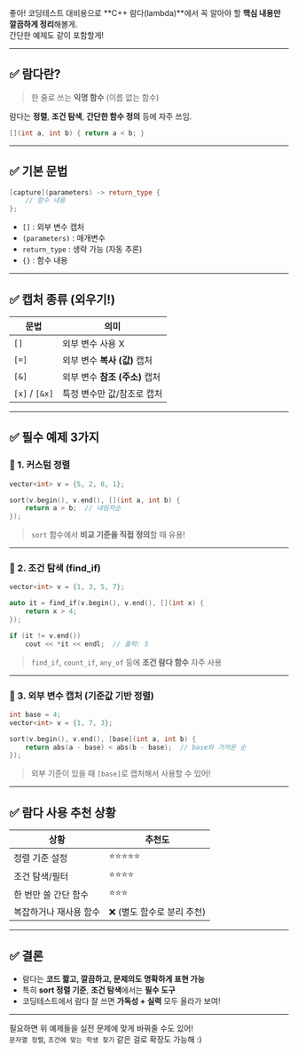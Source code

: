 좋아! 코딩테스트 대비용으로 **C++ 람다(lambda)**에서 꼭 알아야 할 **핵심 내용만 깔끔하게 정리**해볼게.  
간단한 예제도 같이 포함할게!

---

## ✅ 람다란?

> 한 줄로 쓰는 **익명 함수** (이름 없는 함수)

람다는 **정렬**, **조건 탐색**, **간단한 함수 정의** 등에 자주 쓰임.

```cpp
[](int a, int b) { return a < b; }
```

---

## ✅ 기본 문법

```cpp
[capture](parameters) -> return_type {
    // 함수 내용
};
```

- `[]` : 외부 변수 캡처
- `(parameters)` : 매개변수
- `return_type` : 생략 가능 (자동 추론)
- `{}` : 함수 내용

---

## ✅ 캡처 종류 (외우기!)

| 문법 | 의미 |
|------|------|
| `[]` | 외부 변수 사용 X |
| `[=]` | 외부 변수 **복사 (값)** 캡처 |
| `[&]` | 외부 변수 **참조 (주소)** 캡처 |
| `[x]` / `[&x]` | 특정 변수만 값/참조로 캡처 |

---

## ✅ 필수 예제 3가지

### 📌 1. 커스텀 정렬

```cpp
vector<int> v = {5, 2, 8, 1};

sort(v.begin(), v.end(), [](int a, int b) {
    return a > b;  // 내림차순
});
```

> `sort` 함수에서 **비교 기준을 직접 정의**할 때 유용!

---

### 📌 2. 조건 탐색 (find_if)

```cpp
vector<int> v = {1, 3, 5, 7};

auto it = find_if(v.begin(), v.end(), [](int x) {
    return x > 4;
});

if (it != v.end())
    cout << *it << endl;  // 출력: 5
```

> `find_if`, `count_if`, `any_of` 등에 **조건 람다 함수** 자주 사용

---

### 📌 3. 외부 변수 캡처 (기준값 기반 정렬)

```cpp
int base = 4;
vector<int> v = {1, 7, 3};

sort(v.begin(), v.end(), [base](int a, int b) {
    return abs(a - base) < abs(b - base);  // base와 가까운 순
});
```

> 외부 기준이 있을 때 `[base]`로 캡처해서 사용할 수 있어!

---

## ✅ 람다 사용 추천 상황

| 상황 | 추천도 |
|------|--------|
| 정렬 기준 설정 | ⭐⭐⭐⭐⭐ |
| 조건 탐색/필터 | ⭐⭐⭐⭐ |
| 한 번만 쓸 간단 함수 | ⭐⭐⭐ |
| 복잡하거나 재사용 함수 | ❌ (별도 함수로 분리 추천) |

---

## ✅ 결론

- 람다는 **코드 짧고, 깔끔하고, 문제의도 명확하게 표현 가능**
- 특히 **sort 정렬 기준**, **조건 탐색**에서는 **필수 도구**
- 코딩테스트에서 람다 잘 쓰면 **가독성 + 실력** 모두 올라가 보여!

---

필요하면 위 예제들을 실전 문제에 맞게 바꿔줄 수도 있어!  
`문자열 정렬`, `조건에 맞는 학생 찾기` 같은 걸로 확장도 가능해 :)